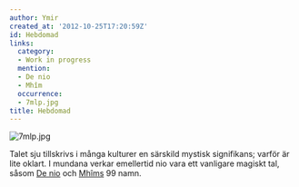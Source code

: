 ```yaml
---
author: Ymir
created_at: '2012-10-25T17:20:59Z'
id: Hebdomad
links:
  category:
  - Work in progress
  mention:
  - De nio
  - Mhîm
  occurrence:
  - 7mlp.jpg
title: Hebdomad
---
```


![][1]

Talet sju tillskrivs i många kulturer en särskild mystisk signifikans; varför är lite oklart. I
mundana verkar emellertid nio vara ett vanligare magiskt tal, såsom [De nio] och [Mhîms] 99 namn.

  [1]: 7mlp.jpg "7mlp.jpg"
  [De nio]: De_nio
  [Mhîms]: Mhîm